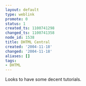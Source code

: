 ```yaml
---
layout: default
type: weblink
promote: 0
status: 1
created_ts: 1100741298
changed_ts: 1100741358
node_id: 1538
title: DHTML Central
created: '2004-11-18'
changed: '2004-11-18'
aliases: []
tags:
- DHTML
---
```

Looks to have some decent tutorials.
